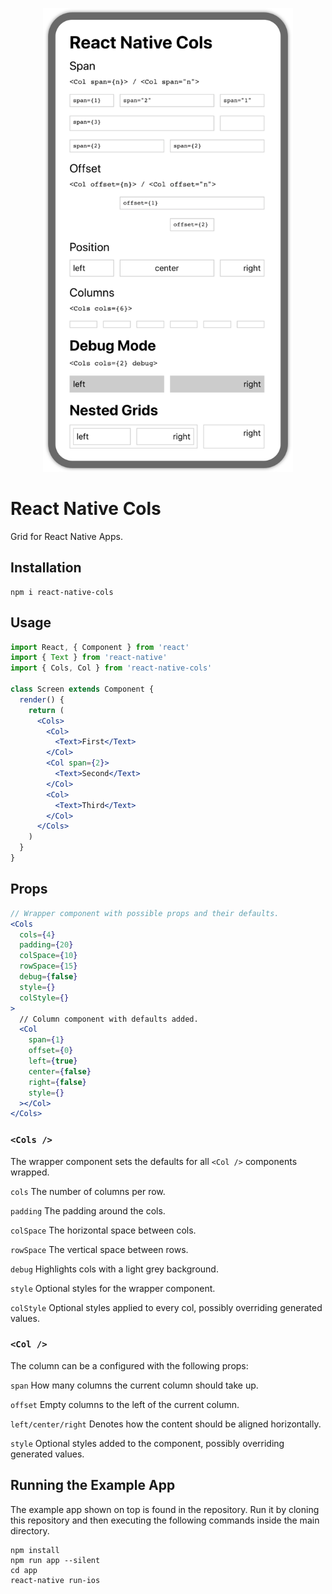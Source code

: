 <p></p>
<p align="center">
  <img src="https://raw.githubusercontent.com/naminho/react-native-cols/master/preview.png" width="400" alt="React Native Cols Preview">
</p>

# React Native Cols

Grid for React Native Apps.

## Installation

```
npm i react-native-cols
```

## Usage

```jsx
import React, { Component } from 'react'
import { Text } from 'react-native'
import { Cols, Col } from 'react-native-cols'

class Screen extends Component {
  render() {
    return (
      <Cols>
        <Col>
          <Text>First</Text>
        </Col>
        <Col span={2}>
          <Text>Second</Text>
        </Col>
        <Col>
          <Text>Third</Text>
        </Col>
      </Cols>
    )
  }
}
```

## Props

```jsx
// Wrapper component with possible props and their defaults.
<Cols
  cols={4}
  padding={20}
  colSpace={10}
  rowSpace={15}
  debug={false}
  style={}
  colStyle={}
>
  // Column component with defaults added.
  <Col
    span={1}
    offset={0}
    left={true}
    center={false}
    right={false}
    style={}
  ></Col>
</Cols>
```

### `<Cols />`

The wrapper component sets the defaults for all `<Col />` components wrapped.

`cols` The number of columns per row.

`padding` The padding around the cols.

`colSpace` The horizontal space between cols.

`rowSpace` The vertical space between rows.

`debug` Highlights cols with a light grey background.

`style` Optional styles for the wrapper component.

`colStyle` Optional styles applied to every col, possibly overriding generated
values.

### `<Col />`

The column can be a configured with the following props:

`span` How many columns the current column should take up.

`offset` Empty columns to the left of the current column.

`left/center/right` Denotes how the content should be aligned horizontally.

`style` Optional styles added to the component, possibly overriding generated
values.

## Running the Example App

The example app shown on top is found in the repository. Run it by cloning this repository and then executing the following commands inside the main directory.

```
npm install
npm run app --silent
cd app
react-native run-ios
```
